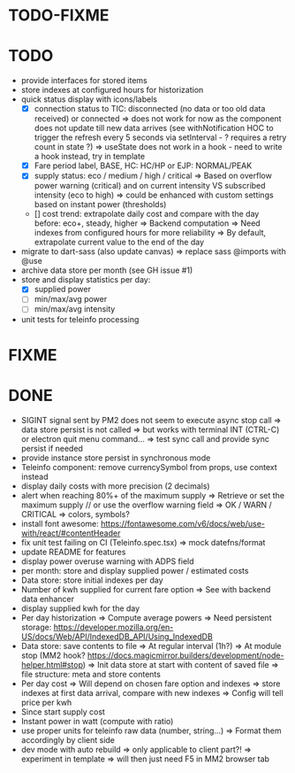 TODO-FIXME
==========

# TODO
- provide interfaces for stored items
- store indexes at configured hours for historization
- quick status display with icons/labels
  - [x] connection status to TIC: disconnected (no data or too old data received) or connected
    => does not work for now as the component does not update till new data arrives (see withNotification HOC to trigger the refresh every 5 seconds via setInterval - ? requires a retry count in state ?)
    => useState does not work in a hook - need to write a hook instead, try in template
  - [x] Fare period label, BASE, HC: HC/HP or EJP: NORMAL/PEAK
  - [x] supply status: eco / medium / high / critical
    => Based on overflow power warning (critical) and on current intensity VS subscribed intensity (eco to high)
    => could be enhanced with custom settings based on instant power (thresholds)
  - [] cost trend: extrapolate daily cost and compare with the day before: eco+, steady, higher
    => Backend computation
    => Need indexes from configured hours for more reliability
    => By default, extrapolate current value to the end of the day
- migrate to dart-sass (also update canvas)
  => replace sass @imports with @use
- archive data store per month (see GH issue #1)
- store and display statistics per day:
  - [x] supplied power
  - [ ] min/max/avg power 
  - [ ] min/max/avg intensity 
- unit tests for teleinfo processing

# FIXME

# DONE
- SIGINT signal sent by PM2 does not seem to execute async stop call
  => data store persist is not called
  => but works with terminal INT (CTRL-C) or electron quit menu command...
  => test sync call and provide sync persist if needed
- provide instance store persist in synchronous mode
- Teleinfo component: remove currencySymbol from props, use context instead
- display daily costs with more precision (2 decimals)
- alert when reaching 80%+ of the maximum supply
  => Retrieve or set the maximum supply // or use the overflow warning field
  => OK / WARN / CRITICAL
  => colors, symbols?
- install font awesome: https://fontawesome.com/v6/docs/web/use-with/react/#contentHeader
- fix unit test failing on CI (Teleinfo.spec.tsx) 
  => mock datefns/format
- update README for features
- display power overuse warning with ADPS field
- per month: store and display supplied power / estimated costs
- Data store: store initial indexes per day
- Number of kwh supplied for current fare option
  => See with backend data enhancer
- display supplied kwh for the day
- Per day historization
  => Compute average powers
  => Need persistent storage: https://developer.mozilla.org/en-US/docs/Web/API/IndexedDB_API/Using_IndexedDB
- Data store: save contents to file
  => At regular interval (1h?)
  => At module stop (MM2 hook? https://docs.magicmirror.builders/development/node-helper.html#stop)
  => Init data store at start with content of saved file
  => file structure: meta and store contents
- Per day cost
  => Will depend on chosen fare option and indexes
  => store indexes at first data arrival, compare with new indexes
  => Config will tell price per kwh 
- Since start supply cost
- Instant power in watt (compute with ratio)
- use proper units for teleinfo raw data (number, string...)
  => Format them accordingly by client side
- dev mode with auto rebuild
  => only applicable to client part?!
  => experiment in template
  => will then just need F5 in MM2 browser tab

